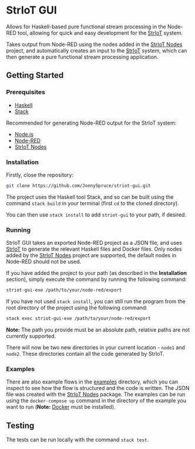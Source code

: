 # StrIoT GUI

Allows for Haskell-based pure functional stream processing in the Node-RED tool, allowing for quick and easy development for the [StrIoT](https://github.com/striot/striot/) system.

Takes output from Node-RED using the nodes added in the [StrIoT Nodes](https://github.com/JonnySpruce/striot-nodes) project, and automatically creates an input to the [StrIoT](https://github.com/striot/striot/) system, which can then generate a pure functional stream processing application.

## Getting Started

### Prerequisites

- [Haskell](https://www.haskell.org/)
- [Stack](https://docs.haskellstack.org/en/stable/README/)

Recommended for generating Node-RED output for the StrIoT system:

- [Node.js](https://nodejs.org/en/)
- [Node-RED](https://nodered.org/)
- [StrIoT Nodes](https://github.com/JonnySpruce/striot-nodes)

### Installation

Firstly, close the repository:

```bash
git clone https://github.com/JonnySpruce/striot-gui.git
```

The project uses the Haskell tool Stack, and so can be built using the command `stack build` in your terminal (first `cd` to the cloned directory).

You can then use `stack install` to add `striot-gui` to your path, if desired.

### Running

StrIoT GUI takes an exported Node-RED project as a JSON file, and uses [StrIoT](https://github.com/striot/striot/) to generate the relevant Haskell files and Docker files.
Only nodes added by the [StrIoT Nodes](https://github.com/JonnySpruce/striot-nodes) project are supported, the default nodes in Node-RED should not be used.

If you have added the project to your path (as described in the **Installation** section), simply execute the command by running the following command:

```bash
striot-gui-exe /path/to/your/node-red/export
```

If you have not used `stack install`, you can still run the program from the root directory of the project using the following command:

```bash
stack exec striot-gui-exe /path/to/your/node-red/export
```

**Note:** The path you provide must be an absolute path, relative paths are not currently supported.

There will now be two new directories in your current location - `node1` and `node2`. These directories contain all the code generated by StrIoT.

### Examples

There are also example flows in the [examples](examples) directory, which you can inspect to see how the flow is structured and the code is written. The JSON file was created with the [StrIoT Nodes](https://github.com/JonnySpruce/striot-nodes) package. The examples can be run using the `docker-compose up` command in the directory of the example you want to run (**Note:** [Docker](https://www.docker.com/) must be installed).

## Testing

The tests can be run locally with the command `stack test`.
